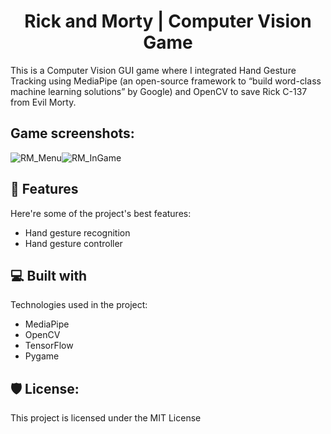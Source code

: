 <h1 align="center" id="title">Rick and Morty | Computer Vision Game</h1>

<p id="description">This is a Computer Vision GUI game where I integrated Hand Gesture Tracking using MediaPipe (an open-source framework to “build word-class machine learning solutions” by Google) and OpenCV to save Rick C-137 from Evil Morty.</p>

<h2>Game screenshots:</h2>

![RM_Menu](https://user-images.githubusercontent.com/48620898/166573539-d0016fa3-7a38-4dc6-a8cc-eaa192091551.png)![RM_InGame](https://user-images.githubusercontent.com/48620898/166573627-6dbd05dd-5114-415b-a03f-a695ab4aa98a.png)


<h2>🧐 Features</h2>

Here're some of the project's best features:

*   Hand gesture recognition
*   Hand gesture controller

  
  
<h2>💻 Built with</h2>

Technologies used in the project:

*   MediaPipe
*   OpenCV
*   TensorFlow
*   Pygame

<h2>🛡️ License:</h2>

This project is licensed under the MIT License
